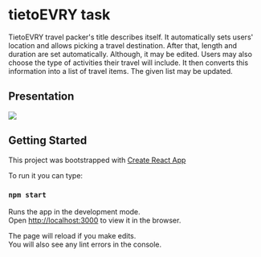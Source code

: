 # tietoEVRY task

TietoEVRY travel packer's title describes itself. 
It automatically sets users' location and allows picking a travel destination. After that, length and duration are set automatically. 
Although, it may be edited.
Users may also choose the type of activities their travel will include. 
It then converts this information into a list of travel items. 
The given list may be updated. 

## Presentation 

![](https://user-images.githubusercontent.com/54981869/132219787-4641c9a3-74eb-469c-be15-a87a70939d71.gif)


## Getting Started

This project was bootstrapped with [Create React App](https://github.com/facebook/create-react-app) 

To run it you can type:

### `npm start`

Runs the app in the development mode.\
Open [http://localhost:3000](http://localhost:3000) to view it in the browser.

The page will reload if you make edits.\
You will also see any lint errors in the console.
 

